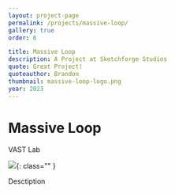 ```yaml
---
layout: project-page
permalink: /projects/massive-loop/
gallery: true
order: 6

title: Massive Loop
description: A Project at Sketchforge Studios
quote: Great Project!
quoteauthor: Brandon
thumbnail: massive-loop-logo.png
year: 2023
---
```


# Massive Loop
VAST Lab

![](/img/image.png){: class="" }

Desctiption
